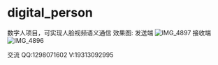 # digital_person

数字人项目，可实现人脸视频语义通信
效果图:
发送端
![IMG_4897](https://github.com/tsw123678/digital_person/assets/67264710/af3a5fd6-b987-469c-aca2-7fca39a9fd6d)
接收端
![IMG_4896](https://github.com/tsw123678/digital_person/assets/67264710/dddee9a2-271b-485c-a24e-d40100090523)

交流
QQ:1298071602
V:19313092995

